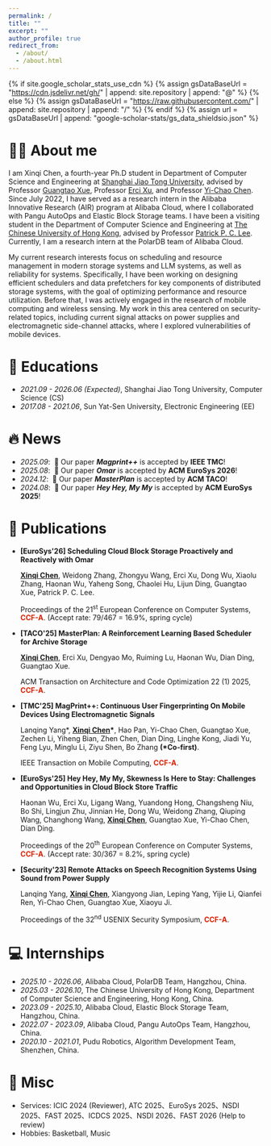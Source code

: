 ```yaml
---
permalink: /
title: ""
excerpt: ""
author_profile: true
redirect_from: 
  - /about/
  - /about.html
---
```


{% if site.google_scholar_stats_use_cdn %}
{% assign gsDataBaseUrl = "https://cdn.jsdelivr.net/gh/" | append: site.repository | append: "@" %}
{% else %}
{% assign gsDataBaseUrl = "https://raw.githubusercontent.com/" | append: site.repository | append: "/" %}
{% endif %}
{% assign url = gsDataBaseUrl | append: "google-scholar-stats/gs_data_shieldsio.json" %}

<span class='anchor' id='about-me'></span>

# 👨‍💻 About me

I am Xinqi Chen, a fourth-year Ph.D student in Department of Computer Science and Engineering at [Shanghai Jiao Tong University](https://en.sjtu.edu.cn/), advised by Professor [Guangtao Xue](https://scholar.google.com/citations?user=vTC9TSQAAAAJ&hl=zh-CN&oi=ao), Professor [Erci Xu](https://scholar.google.com/citations?user=7Yc6A1QAAAAJ&hl=zh-CN&oi=ao), and Professor [Yi-Chao Chen](https://scholar.google.com/citations?user=LdNIR90AAAAJ). Since July 2022, I have served as a research intern in the Alibaba Innovative Research (AIR) program at Alibaba Cloud, where I collaborated with Pangu AutoOps and Elastic Block Storage teams. I have been a visiting student in the Department of Computer Science and Engineering at [The Chinese University of Hong Kong](https://www.cuhk.edu.hk/english/index.html), advised by Professor [Patrick P. C. Lee](https://scholar.google.com.hk/citations?user=gyRtVVEAAAAJ&hl=zh-CN&oi=ao). Currently, I am a research intern at the PolarDB team of Alibaba Cloud.

My current research interests focus on scheduling and resource management in modern storage systems and LLM systems, as well as reliability for systems. Specifically, I have been working on designing efficient schedulers and data prefetchers for key components of distributed storage systems, with the goal of optimizing performance and resource utilization. Before that, I was actively engaged in the research of mobile computing and wireless sensing. My work in this area centered on security-related topics, including current signal attacks on power supplies and electromagnetic side-channel attacks, where I explored vulnerabilities of mobile devices.
<!-- Find my CV [here](cv/resume.pdf). -->

# 📖 Educations

- *2021.09 - 2026.06 (Expected)*, Shanghai Jiao Tong University, Computer Science (CS)
- *2017.08 - 2021.06*, Sun Yat-Sen University, Electronic Engineering (EE)

# 🔥 News

- *2025.09*: &nbsp;🎉 Our paper ***Magprint++*** is accepted by **IEEE TMC**!
- *2025.08*: &nbsp;🎉 Our paper ***Omar*** is accepted by **ACM EuroSys 2026**!
- *2024.12*: &nbsp;🎉 Our paper ***MasterPlan*** is accepted by **ACM TACO**!
- *2024.08*: &nbsp;🎉 Our paper ***Hey Hey, My My*** is accepted by **ACM EuroSys 2025**!

# 📝 Publications

<!-- <div class='paper-box'><div class='paper-box-image'><div><div class="badge">CVPR 2016</div><img src='images/500x300.png' alt="sym" width="100%"></div></div>
<div class='paper-box-text' markdown="1">

[Deep Residual Learning for Image Recognition](https://openaccess.thecvf.com/content_cvpr_2016/papers/He_Deep_Residual_Learning_CVPR_2016_paper.pdf)

**Kaiming He**, Xiangyu Zhang, Shaoqing Ren, Jian Sun

[**Project**](https://scholar.google.com/citations?view_op=view_citation&hl=zh-CN&user=DhtAFkwAAAAJ&citation_for_view=DhtAFkwAAAAJ:ALROH1vI_8AC) <strong><span class='show_paper_citations' data='DhtAFkwAAAAJ:ALROH1vI_8AC'></span></strong>
- Lorem ipsum dolor sit amet, consectetur adipiscing elit. Vivamus ornare aliquet ipsum, ac tempus justo dapibus sit amet. 
</div>
</div> -->

- <span style="font-weight: bold;">[EuroSys'26] Scheduling Cloud Block Storage Proactively and Reactively with Omar</span>

    **<u>Xinqi Chen</u>**, Weidong Zhang, Zhongyu Wang, Erci Xu, Dong Wu, Xiaolu Zhang, Haonan Wu, Yaheng Song, Chaolei Hu, Lijun Ding, Guangtao Xue, Patrick P. C. Lee.

    Proceedings of the 21<sup>st</sup> European Conference on Computer Systems, <span style="color: #de1f00; font-weight: bold;">CCF-A</span>. (Accept rate: 79/467 = 16.9%, spring cycle)

- <span style="font-weight: bold;">[TACO'25] MasterPlan: A Reinforcement Learning Based Scheduler for Archive Storage</span>
  
    **<u>Xinqi Chen</u>**, Erci Xu, Dengyao Mo, Ruiming Lu, Haonan Wu, Dian Ding, Guangtao Xue.

    ACM Transaction on Architecture and Code Optimization 22 (1) 2025, <span style="color: #de1f00; font-weight: bold;">CCF-A</span>.

- <span style="font-weight: bold;">[TMC'25] MagPrint++: Continuous User Fingerprinting On Mobile Devices Using Electromagnetic Signals</span>

    Lanqing Yang\*, **<u>Xinqi Chen</u>\***, Hao Pan, Yi-Chao Chen, Guangtao Xue, Zechen Li, Yiheng Bian, Zhen Chen, Dian Ding, Linghe Kong, Jiadi Yu, Feng Lyu, Minglu Li, Ziyu Shen, Bo Zhang **(\*Co-first)**.

    IEEE Transaction on Mobile Computing, <span style="color: #de1f00; font-weight: bold;">CCF-A</span>.

- <span style="font-weight: bold;">[EuroSys'25] Hey Hey, My My, Skewness Is Here to Stay: Challenges and Opportunities in Cloud Block Store Traffic</span>

    Haonan Wu, Erci Xu, Ligang Wang, Yuandong Hong, Changsheng Niu, Bo Shi, Lingjun Zhu, Jinnian He, Dong Wu, Weidong Zhang, Qiuping Wang, Changhong Wang, **<u>Xinqi Chen</u>**, Guangtao Xue, Yi-Chao Chen, Dian Ding.

    Proceedings of the 20<sup>th</sup> European Conference on Computer Systems, <span style="color: #de1f00; font-weight: bold;">CCF-A</span>. (Accept rate: 30/367 = 8.2%, spring cycle)

- <span style="font-weight: bold;">[Security'23] Remote Attacks on Speech Recognition Systems Using Sound from Power Supply</span>

    Lanqing Yang, **<u>Xinqi Chen</u>**, Xiangyong Jian, Leping Yang, Yijie Li, Qianfei Ren, Yi-Chao Chen, Guangtao Xue, Xiaoyu Ji.

    Proceedings of the 32<sup>nd</sup> USENIX Security Symposium, <span style="color: #de1f00; font-weight: bold;">CCF-A</span>.

<!-- # 🎖 Honors and Awards
- *2021.10* Lorem ipsum dolor sit amet, consectetur adipiscing elit. Vivamus ornare aliquet ipsum, ac tempus justo dapibus sit amet. 
- *2021.09* Lorem ipsum dolor sit amet, consectetur adipiscing elit. Vivamus ornare aliquet ipsum, ac tempus justo dapibus sit amet.  -->

<!-- # 💬 Invited Talks
- *2021.06*, Lorem ipsum dolor sit amet, consectetur adipiscing elit. Vivamus ornare aliquet ipsum, ac tempus justo dapibus sit amet. 
- *2021.03*, Lorem ipsum dolor sit amet, consectetur adipiscing elit. Vivamus ornare aliquet ipsum, ac tempus justo dapibus sit amet.  \| [\[video\]](https://github.com/) -->

# 💻 Internships

- *2025.10 - 2026.06*, Alibaba Cloud, PolarDB Team, Hangzhou, China.
- *2025.03 - 2026.10*, The Chinese University of Hong Kong, Department of Computer Science and Engineering, Hong Kong, China.
- *2023.09 - 2025.10*, Alibaba Cloud, Elastic Block Storage Team, Hangzhou, China.
- *2022.07 - 2023.09*, Alibaba Cloud, Pangu AutoOps Team, Hangzhou, China.
- *2020.10 - 2021.01*, Pudu Robotics, Algorithm Development Team, Shenzhen, China.

# 👻 Misc

- Services: ICIC 2024 (Reviewer), ATC 2025、EuroSys 2025、NSDI 2025、FAST 2025、ICDCS 2025、NSDI 2026、FAST 2026 (Help to review)
- Hobbies: Basketball, Music
